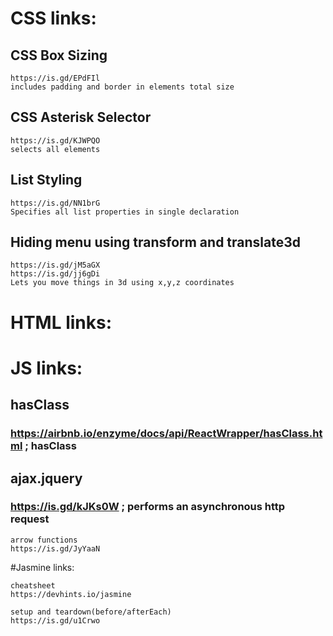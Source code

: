 <!-- This file is to save links to detailede information on elements from all files. Basically things I had to refresh myself on while making this project. LINK IN README as a type of tutorial file -->

# CSS links:

## CSS Box Sizing
	https://is.gd/EPdFIl
	includes padding and border in elements total size

## CSS Asterisk Selector
	https://is.gd/KJWPQO 
	selects all elements

## List Styling
	https://is.gd/NN1brG
	Specifies all list properties in single declaration

## Hiding menu using transform and translate3d
	https://is.gd/jM5aGX
	https://is.gd/jj6gDi
	Lets you move things in 3d using x,y,z coordinates

# HTML links:

# JS links:

## hasClass
### https://airbnb.io/enzyme/docs/api/ReactWrapper/hasClass.html ; hasClass 
## ajax.jquery
### https://is.gd/kJKs0W ; performs an asynchronous http request

	arrow functions
	https://is.gd/JyYaaN

#Jasmine links:

	cheatsheet
	https://devhints.io/jasmine
	
	setup and teardown(before/afterEach)
	https://is.gd/u1Crwo





